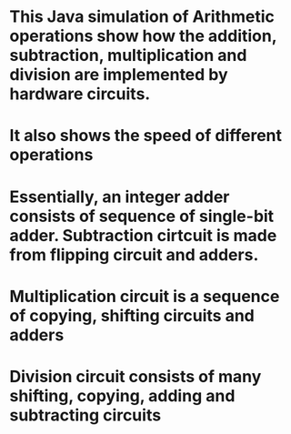 # This Java simulation of Arithmetic operations show how the addition, subtraction, multiplication and division are implemented by hardware circuits.
# It also shows the speed of different operations
# Essentially, an integer adder consists of sequence of single-bit adder. Subtraction cirtcuit is made from flipping circuit and adders.
# Multiplication circuit is a sequence of copying, shifting circuits and adders
# Division circuit consists of many shifting, copying, adding and subtracting circuits

